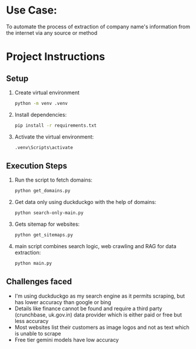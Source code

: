 # Use Case:
To automate the process of extraction of company name's information from the internet via any source or method

# Project Instructions

## Setup
1. Create virtual environment
    ```bash
    python -m venv .venv
    ```

2. Install dependencies:
    ```bash
    pip install -r requirements.txt
    ```

3. Activate the virtual environment:
   ```bash
   .venv\Scripts\activate
   ```

## Execution Steps

1. Run the script to fetch domains:
   ```bash
   python get_domains.py
   ```

2. Get data only using duckduckgo with the help of domains:
   ```bash
   python search-only-main.py
   ```

3. Gets sitemap for websites:
   ```bash
   python get_sitemaps.py
   ```

4. main script combines search logic, web crawling and RAG for data extraction:
   ```bash
   python main.py
   ```

## Challenges faced

* I'm using duckduckgo as my search engine as it permits scraping, but has lower accuracy than google or bing
* Details like finance cannot be found and require a third party (crunchbase, uk.gov.in) data provider which is either paid or free but less accuracy
* Most websites list their customers as image logos and not as text which is unable to scrape
* Free tier gemini models have low accuracy
